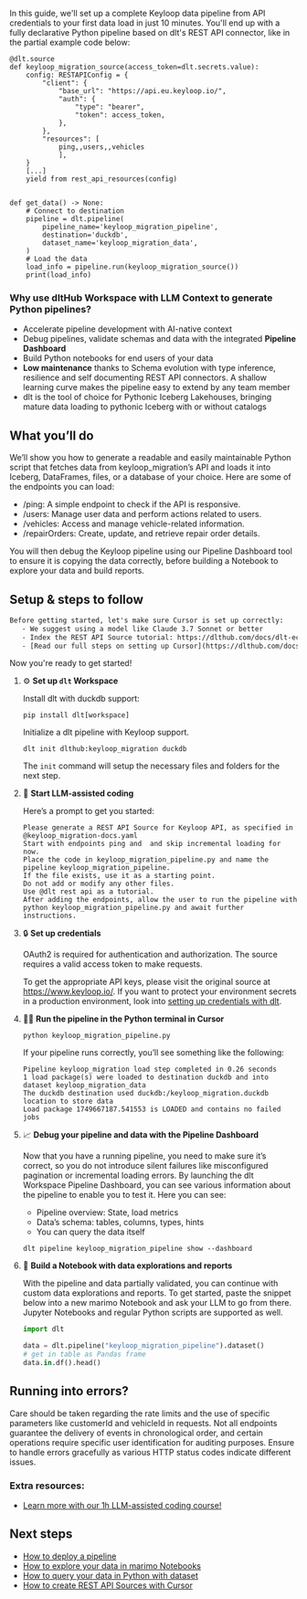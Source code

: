 In this guide, we'll set up a complete Keyloop data pipeline from API credentials to your first data load in just 10 minutes. You'll end up with a fully declarative Python pipeline based on dlt's REST API connector, like in the partial example code below:

```python-outcome
@dlt.source
def keyloop_migration_source(access_token=dlt.secrets.value):
    config: RESTAPIConfig = {
        "client": {
            "base_url": "https://api.eu.keyloop.io/",
            "auth": {
                "type": "bearer",
                "token": access_token,
            },
        },
        "resources": [
            ping,,users,,vehicles
            ],
    }
    [...]
    yield from rest_api_resources(config)


def get_data() -> None:
    # Connect to destination
    pipeline = dlt.pipeline(
        pipeline_name='keyloop_migration_pipeline',
        destination='duckdb',
        dataset_name='keyloop_migration_data', 
    )
    # Load the data
    load_info = pipeline.run(keyloop_migration_source())
    print(load_info) 
```

### Why use dltHub Workspace with LLM Context to generate Python pipelines?

- Accelerate pipeline development with AI-native context
- Debug pipelines, validate schemas and data with the integrated **Pipeline Dashboard**
- Build Python notebooks for end users of your data
- **Low maintenance** thanks to Schema evolution with type inference, resilience and self documenting REST API connectors. A shallow learning curve makes the pipeline easy to extend by any team member
- dlt is the tool of choice for Pythonic Iceberg Lakehouses, bringing mature data loading to pythonic Iceberg with or without catalogs

## What you’ll do

We’ll show you how to generate a readable and easily maintainable Python script that fetches data from keyloop_migration’s API and loads it into Iceberg, DataFrames, files, or a database of your choice. Here are some of the endpoints you can load:

- /ping: A simple endpoint to check if the API is responsive.
- /users: Manage user data and perform actions related to users.
- /vehicles: Access and manage vehicle-related information.
- /repairOrders: Create, update, and retrieve repair order details.

You will then debug the Keyloop pipeline using our Pipeline Dashboard tool to ensure it is copying the data correctly, before building a Notebook to explore your data and build reports.

## Setup & steps to follow

```default
Before getting started, let's make sure Cursor is set up correctly:
   - We suggest using a model like Claude 3.7 Sonnet or better
   - Index the REST API Source tutorial: https://dlthub.com/docs/dlt-ecosystem/verified-sources/rest_api/ and add it to context as **@dlt rest api**
   - [Read our full steps on setting up Cursor](https://dlthub.com/docs/dlt-ecosystem/llm-tooling/cursor-restapi#23-configuring-cursor-with-documentation)
```

Now you're ready to get started!

1. ⚙️ **Set up `dlt` Workspace**
    
    Install dlt with duckdb support:
    ```shell
    pip install dlt[workspace]
    ```

    Initialize a dlt pipeline with Keyloop support.
    ```shell
    dlt init dlthub:keyloop_migration duckdb
    ```

    The `init` command will setup the necessary files and folders for the next step.
    
2. 🤠 **Start LLM-assisted coding**
    
    Here’s a prompt to get you started:
    
    ```prompt
    Please generate a REST API Source for Keyloop API, as specified in @keyloop_migration-docs.yaml 
    Start with endpoints ping and  and skip incremental loading for now. 
    Place the code in keyloop_migration_pipeline.py and name the pipeline keyloop_migration_pipeline. 
    If the file exists, use it as a starting point. 
    Do not add or modify any other files. 
    Use @dlt rest api as a tutorial. 
    After adding the endpoints, allow the user to run the pipeline with python keyloop_migration_pipeline.py and await further instructions.
    ```

    
3. 🔒 **Set up credentials** 
    
    OAuth2 is required for authentication and authorization. The source requires a valid access token to make requests.
    
    To get the appropriate API keys, please visit the original source at https://www.keyloop.io/.
    If you want to protect your environment secrets in a production environment, look into [setting up credentials with dlt](https://dlthub.com/docs/walkthroughs/add_credentials).
    
4. 🏃‍♀️ **Run the pipeline in the Python terminal in Cursor**
    
    ```shell
    python keyloop_migration_pipeline.py
    ```
    
    If your pipeline runs correctly, you’ll see something like the following:
    
    ```shell
    Pipeline keyloop_migration load step completed in 0.26 seconds
    1 load package(s) were loaded to destination duckdb and into dataset keyloop_migration_data
    The duckdb destination used duckdb:/keyloop_migration.duckdb location to store data
    Load package 1749667187.541553 is LOADED and contains no failed jobs
    ```
    
5. 📈 **Debug your pipeline and data with the Pipeline Dashboard**

    Now that you have a running pipeline, you need to make sure it’s correct, so you do not introduce silent failures like misconfigured pagination or incremental loading errors. By launching the dlt Workspace Pipeline Dashboard, you can see various information about the pipeline to enable you to test it. Here you can see:
    - Pipeline overview: State, load metrics
    - Data’s schema: tables, columns, types, hints
    - You can query the data itself
    
    ```shell
    dlt pipeline keyloop_migration_pipeline show --dashboard
    ```
    
6. 🐍 **Build a Notebook with data explorations and reports**

    With the pipeline and data partially validated, you can continue with custom data explorations and reports. To get started, paste the snippet below into a new marimo Notebook and ask your LLM to go from there. Jupyter Notebooks and regular Python scripts are supported as well.

    
    ```python
    import dlt

   data = dlt.pipeline("keyloop_migration_pipeline").dataset()
   # get in table as Pandas frame
   data.in.df().head()
    ```

## Running into errors?

Care should be taken regarding the rate limits and the use of specific parameters like customerId and vehicleId in requests. Not all endpoints guarantee the delivery of events in chronological order, and certain operations require specific user identification for auditing purposes. Ensure to handle errors gracefully as various HTTP status codes indicate different issues.

### Extra resources:

- [Learn more with our 1h LLM-assisted coding course!](https://www.youtube.com/watch?v=GGid70rnJuM)

## Next steps

- [How to deploy a pipeline](https://dlthub.com/docs/walkthroughs/deploy-a-pipeline)
- [How to explore your data in marimo Notebooks](https://dlthub.com/docs/general-usage/dataset-access/marimo)
- [How to query your data in Python with dataset](https://dlthub.com/docs/general-usage/dataset-access/dataset)
- [How to create REST API Sources with Cursor](https://dlthub.com/docs/dlt-ecosystem/llm-tooling/cursor-restapi)